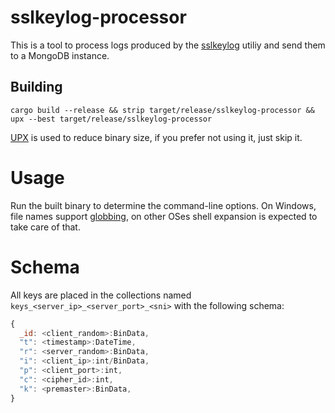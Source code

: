 # sslkeylog-processor
This is a tool to process logs produced by the [sslkeylog](https://github.com/drivenet/sslkeylog) utiliy and send them to a MongoDB instance.

## Building
`cargo build --release && strip target/release/sslkeylog-processor && upx --best target/release/sslkeylog-processor`

[UPX](https://github.com/upx/upx) is used to reduce binary size, if you prefer not using it, just skip it.

# Usage
Run the built binary to determine the command-line options.
On Windows, file names support [globbing](https://docs.rs/glob/), on other OSes shell expansion is expected to take care of that.

# Schema
All keys are placed in the collections named `keys_<server_ip>_<server_port>_<sni>` with the following schema:
```javascript
{
  _id: <client_random>:BinData,
  "t": <timestamp>:DateTime,
  "r": <server_random>:BinData,
  "i": <client_ip>:int/BinData,
  "p": <client_port>:int,
  "c": <cipher_id>:int,
  "k": <premaster>:BinData,
}
```
